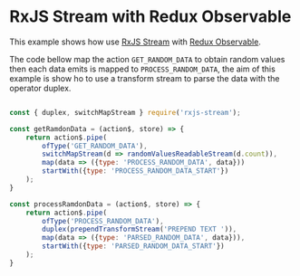 # RxJS Stream with Redux Observable

This example shows how use [RxJS Stream](https://github.com/rubeniskov/rxjs-stream) with [Redux Observable](https://github.com/redux-observable/redux-observable).


The code bellow map the action `GET_RANDOM_DATA` to obtain random values then each data emits is mapped to `PROCESS_RANDOM_DATA`, the aim of this example is show ho to use a transform stream to parse the data with the operator duplex.

```javascript

const { duplex, switchMapStream } require('rxjs-stream');

const getRamdonData = (action$, store) => {
    return action$.pipe(
        ofType('GET_RANDOM_DATA'),
        switchMapStream(d => randomValuesReadableStream(d.count)),
        map(data => ({type: 'PROCESS_RANDOM_DATA', data}))
        startWith({type: 'PROCESS_RANDOM_DATA_START'})
    );
}

const processRamdonData = (action$, store) => {
    return action$.pipe(
        ofType('PROCESS_RANDOM_DATA'),
        duplex(prependTransformStream('PREPEND TEXT ')),
        map(data => ({type: 'PARSED_RANDOM_DATA', data})),
        startWith({type: 'PARSED_RANDOM_DATA_START'})
    );
}
```

